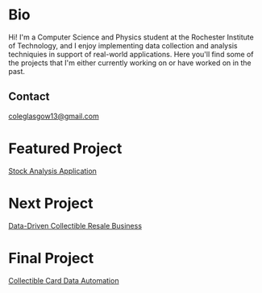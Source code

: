 # Bio

Hi! I'm a Computer Science and Physics student at the Rochester Institute of Technology, and I enjoy implementing data collection and analysis techniquies in support of real-world applications. Here you'll find some of the projects that I'm either currently working on or have worked on in the past.

## Contact
<coleglasgow13@gmail.com>
# Featured Project
[Stock Analysis Application](https://coltonglasgow13.github.io/goose-stock "goose-stock")
# Next Project
[Data-Driven Collectible Resale Business](https://coltonglasgow13.github.io/mtg_goose "mtg-goose")
# Final Project
[Collectible Card Data Automation](https://coltonglasgow13.github.io/mtg-python-public "mtg-python-public")
